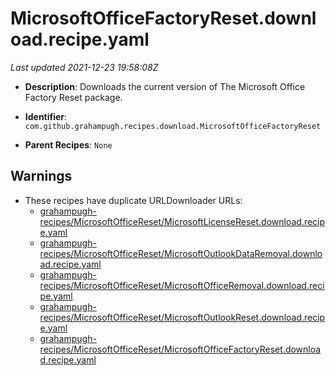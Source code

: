 # MicrosoftOfficeFactoryReset.download.recipe.yaml

_Last updated 2021-12-23 19:58:08Z_

- **Description**: Downloads the current version of The Microsoft Office Factory Reset package.

- **Identifier**: `com.github.grahampugh.recipes.download.MicrosoftOfficeFactoryReset`

- **Parent Recipes**: `None`

## Warnings

- These recipes have duplicate URLDownloader URLs:
    - [grahampugh-recipes/MicrosoftOfficeReset/MicrosoftLicenseReset.download.recipe.yaml](/autopkg-dupe-tracker/grahampugh-recipes/MicrosoftOfficeReset/MicrosoftLicenseReset.download.recipe.yaml)
    - [grahampugh-recipes/MicrosoftOfficeReset/MicrosoftOutlookDataRemoval.download.recipe.yaml](/autopkg-dupe-tracker/grahampugh-recipes/MicrosoftOfficeReset/MicrosoftOutlookDataRemoval.download.recipe.yaml)
    - [grahampugh-recipes/MicrosoftOfficeReset/MicrosoftOfficeRemoval.download.recipe.yaml](/autopkg-dupe-tracker/grahampugh-recipes/MicrosoftOfficeReset/MicrosoftOfficeRemoval.download.recipe.yaml)
    - [grahampugh-recipes/MicrosoftOfficeReset/MicrosoftOutlookReset.download.recipe.yaml](/autopkg-dupe-tracker/grahampugh-recipes/MicrosoftOfficeReset/MicrosoftOutlookReset.download.recipe.yaml)
    - [grahampugh-recipes/MicrosoftOfficeReset/MicrosoftOfficeFactoryReset.download.recipe.yaml](/autopkg-dupe-tracker/grahampugh-recipes/MicrosoftOfficeReset/MicrosoftOfficeFactoryReset.download.recipe.yaml)